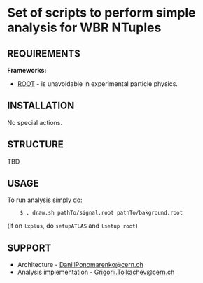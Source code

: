 Set of scripts to perform simple analysis for WBR NTuples
=============================

REQUIREMENTS
------------

**Frameworks:**
* [ROOT](https://root.cern.ch/) - is unavoidable in experimental particle physics.

INSTALLATION
------------

No special actions.


STRUCTURE
---------

TBD


USAGE
-----

To run analysis simply do:

		$ . draw.sh pathTo/signal.root pathTo/bakground.root

(if on `lxplus`, do `setupATLAS` and `lsetup root`)

SUPPORT
-------

* Architecture - DaniilPonomarenko@cern.ch
* Analysis implementation - Grigorii.Tolkachev@cern.ch